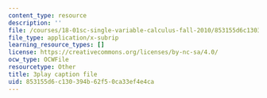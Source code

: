 ```yaml
---
content_type: resource
description: ''
file: /courses/18-01sc-single-variable-calculus-fall-2010/853155d6c130394b62f50ca33ef4e4ca_KhwQKE_tld0.srt
file_type: application/x-subrip
learning_resource_types: []
license: https://creativecommons.org/licenses/by-nc-sa/4.0/
ocw_type: OCWFile
resourcetype: Other
title: 3play caption file
uid: 853155d6-c130-394b-62f5-0ca33ef4e4ca
---
```

